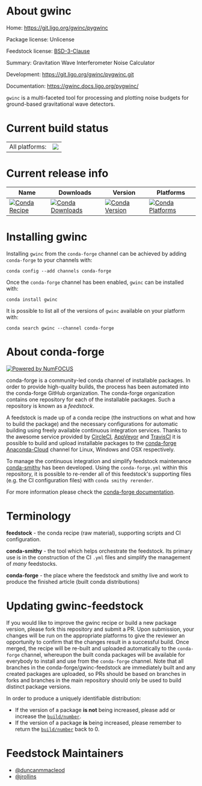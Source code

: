 About gwinc
===========

Home: https://git.ligo.org/gwinc/pygwinc

Package license: Unlicense

Feedstock license: [BSD-3-Clause](https://github.com/conda-forge/gwinc-feedstock/blob/master/LICENSE.txt)

Summary: Gravitation Wave Interferometer Noise Calculator

Development: https://git.ligo.org/gwinc/pygwinc.git

Documentation: https://gwinc.docs.ligo.org/pygwinc/

`gwinc` is a multi-faceted tool for processing and plotting
noise budgets for ground-based gravitational wave detectors.


Current build status
====================


<table><tr><td>All platforms:</td>
    <td>
      <a href="https://dev.azure.com/conda-forge/feedstock-builds/_build/latest?definitionId=11060&branchName=master">
        <img src="https://dev.azure.com/conda-forge/feedstock-builds/_apis/build/status/gwinc-feedstock?branchName=master">
      </a>
    </td>
  </tr>
</table>

Current release info
====================

| Name | Downloads | Version | Platforms |
| --- | --- | --- | --- |
| [![Conda Recipe](https://img.shields.io/badge/recipe-gwinc-green.svg)](https://anaconda.org/conda-forge/gwinc) | [![Conda Downloads](https://img.shields.io/conda/dn/conda-forge/gwinc.svg)](https://anaconda.org/conda-forge/gwinc) | [![Conda Version](https://img.shields.io/conda/vn/conda-forge/gwinc.svg)](https://anaconda.org/conda-forge/gwinc) | [![Conda Platforms](https://img.shields.io/conda/pn/conda-forge/gwinc.svg)](https://anaconda.org/conda-forge/gwinc) |

Installing gwinc
================

Installing `gwinc` from the `conda-forge` channel can be achieved by adding `conda-forge` to your channels with:

```
conda config --add channels conda-forge
```

Once the `conda-forge` channel has been enabled, `gwinc` can be installed with:

```
conda install gwinc
```

It is possible to list all of the versions of `gwinc` available on your platform with:

```
conda search gwinc --channel conda-forge
```


About conda-forge
=================

[![Powered by NumFOCUS](https://img.shields.io/badge/powered%20by-NumFOCUS-orange.svg?style=flat&colorA=E1523D&colorB=007D8A)](http://numfocus.org)

conda-forge is a community-led conda channel of installable packages.
In order to provide high-quality builds, the process has been automated into the
conda-forge GitHub organization. The conda-forge organization contains one repository
for each of the installable packages. Such a repository is known as a *feedstock*.

A feedstock is made up of a conda recipe (the instructions on what and how to build
the package) and the necessary configurations for automatic building using freely
available continuous integration services. Thanks to the awesome service provided by
[CircleCI](https://circleci.com/), [AppVeyor](https://www.appveyor.com/)
and [TravisCI](https://travis-ci.com/) it is possible to build and upload installable
packages to the [conda-forge](https://anaconda.org/conda-forge)
[Anaconda-Cloud](https://anaconda.org/) channel for Linux, Windows and OSX respectively.

To manage the continuous integration and simplify feedstock maintenance
[conda-smithy](https://github.com/conda-forge/conda-smithy) has been developed.
Using the ``conda-forge.yml`` within this repository, it is possible to re-render all of
this feedstock's supporting files (e.g. the CI configuration files) with ``conda smithy rerender``.

For more information please check the [conda-forge documentation](https://conda-forge.org/docs/).

Terminology
===========

**feedstock** - the conda recipe (raw material), supporting scripts and CI configuration.

**conda-smithy** - the tool which helps orchestrate the feedstock.
                   Its primary use is in the construction of the CI ``.yml`` files
                   and simplify the management of *many* feedstocks.

**conda-forge** - the place where the feedstock and smithy live and work to
                  produce the finished article (built conda distributions)


Updating gwinc-feedstock
========================

If you would like to improve the gwinc recipe or build a new
package version, please fork this repository and submit a PR. Upon submission,
your changes will be run on the appropriate platforms to give the reviewer an
opportunity to confirm that the changes result in a successful build. Once
merged, the recipe will be re-built and uploaded automatically to the
`conda-forge` channel, whereupon the built conda packages will be available for
everybody to install and use from the `conda-forge` channel.
Note that all branches in the conda-forge/gwinc-feedstock are
immediately built and any created packages are uploaded, so PRs should be based
on branches in forks and branches in the main repository should only be used to
build distinct package versions.

In order to produce a uniquely identifiable distribution:
 * If the version of a package **is not** being increased, please add or increase
   the [``build/number``](https://conda.io/docs/user-guide/tasks/build-packages/define-metadata.html#build-number-and-string).
 * If the version of a package **is** being increased, please remember to return
   the [``build/number``](https://conda.io/docs/user-guide/tasks/build-packages/define-metadata.html#build-number-and-string)
   back to 0.

Feedstock Maintainers
=====================

* [@duncanmmacleod](https://github.com/duncanmmacleod/)
* [@jrollins](https://github.com/jrollins/)

